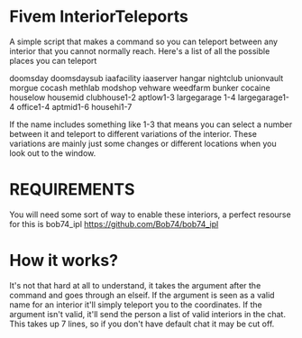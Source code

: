 # Fivem InteriorTeleports
A simple script that makes a command so you can teleport between any interior that you cannot normally reach.
Here's a list of all the possible places you can teleport

doomsday doomsdaysub iaafacility
iaaserver hangar nightclub
unionvault morgue cocash
methlab modshop vehware
weedfarm bunker cocaine
houselow housemid clubhouse1-2
aptlow1-3 largegarage 1-4 largegarage1-4
office1-4 aptmid1-6 househi1-7

If the name includes something like 1-3 that means you can select a number between it and teleport to different variations of the interior. These variations are mainly just some changes or different locations when you look out to the window.

# REQUIREMENTS
You will need some sort of way to enable these interiors, a perfect resourse for this is bob74_ipl
https://github.com/Bob74/bob74_ipl

# How it works?
It's not that hard at all to understand, it takes the argument after the command and goes through an elseif. If the argument is seen as a valid name for an interior it'll simply teleport you to the coordinates. If the argument isn't valid, it'll send the person a list of valid interiors in the chat. This takes up 7 lines, so if you don't have default chat it may be cut off.

